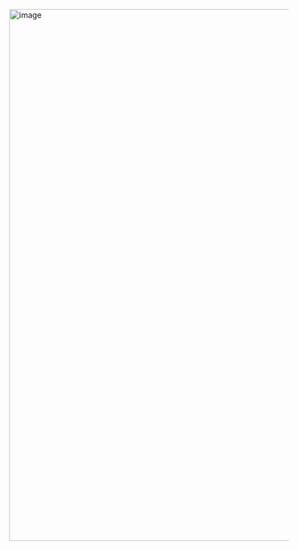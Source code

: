 <img width="959" alt="image" src="https://github.com/user-attachments/assets/b3af9313-224c-424e-8920-091a7a599512">
